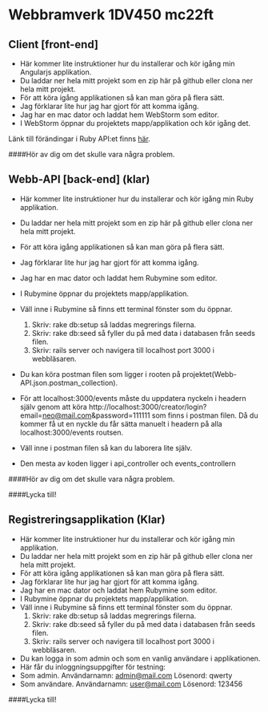 
# Webbramverk 1DV450 mc22ft

## Client [front-end]

* Här kommer lite instruktioner hur du installerar och kör igång min Angularjs applikation.
* Du laddar ner hela mitt projekt som en zip här på github eller clona ner hela mitt projekt.
* För att köra igång applikationen så kan man göra på flera sätt.
* Jag förklarar lite hur jag har gjort för att komma igång. 
* Jag har en mac dator och laddat hem WebStorm som editor.
* I WebStorm öppnar du projektets mapp/applikation och kör igång det.


Länk till förändingar i Ruby API:et finns [här](https://github.com/mc22ft/Webbramverk/blob/master/AngularJSProjects/Client/ChangeOnAPI.md).



####Hör av dig om det skulle vara några problem.


## Webb-API [back-end] (klar)


* Här kommer lite instruktioner hur du installerar och kör igång min Ruby applikation.
* Du laddar ner hela mitt projekt som en zip här på github eller clona ner hela mitt projekt.
* För att köra igång applikationen så kan man göra på flera sätt.
* Jag förklarar lite hur jag har gjort för att komma igång. 
* Jag har en mac dator och laddat hem Rubymine som editor.
* I Rubymine öppnar du projektets mapp/applikation.
* Väll inne i Rubymine så finns ett terminal fönster som du öppnar. 
  1. Skriv: rake db:setup så laddas megrerings filerna.
  2. Skriv: rake db:seed så fyller du på med data i databasen från seeds filen.
  3. Skriv: rails server och navigera till localhost port 3000 i webbläsaren.

* Du kan köra postman filen som ligger i rooten på projektet(Webb-API.json.postman_collection).
* För att localhost:3000/events måste du uppdatera nyckeln i headern själv genom att köra
  http://localhost:3000/creator/login?email=neo@mail.com&password=111111 som finns i postman filen. 
  Då du kommer få ut en nyckle du får sätta manuelt i headern på alla localhost:3000/events routsen.
* Väll inne i postman filen så kan du laborera lite själv. 
* Den mesta av koden ligger i api_controller och events_controllern
 
####Hör av dig om det skulle vara några problem.

####Lycka till!


## Registreringsapplikation (Klar)


* Här kommer lite instruktioner hur du installerar och kör igång min applikation.
* Du laddar ner hela mitt projekt som en zip här på github eller clona ner hela mitt projekt.
* För att köra igång applikationen så kan man göra på flera sätt.
* Jag förklarar lite hur jag har gjort för att komma igång. 
* Jag har en mac dator och laddat hem Rubymine som editor.
* I Rubymine öppnar du projektets mapp/applikation.
* Väll inne i Rubymine så finns ett terminal fönster som du öppnar. 
  1. Skriv: rake db:setup så laddas megrerings filerna.
  2. Skriv: rake db:seed så fyller du på med data i databasen från seeds filen.
  3. Skriv: rails server och navigera till localhost port 3000 i webbläsaren.
* Du kan logga in som admin och som en vanlig användare i applikationen. 
* Här får du inloggningsuppgifter för testning:
 * Som admin. Användarnamn: admin@mail.com Lösenord: qwerty
 * Som användare. Användarnamn: user@mail.com Lösenord: 123456
 
####Lycka till!
